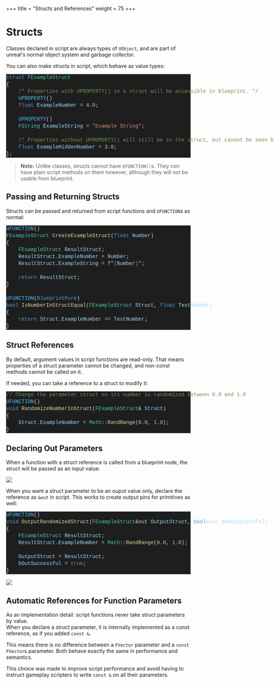 +++
title = "Structs and References"
weight = 75
+++

# Structs
Classes declared in script are always types of `UObject`, and are part of unreal's normal object system and garbage collector.

You can also make structs in script, which behave as value types:

<div class="code_block" style="color: #d4d4d4;background-color: #1e1e1e;font-family: 'Terminus (TTF) for Windows', Consolas, 'Courier New', monospace;font-weight: normal;font-size: 14px;line-height: 19px;white-space: pre;"><div><span style="color: #569cd6;">struct</span><span style="color: #d4d4d4;"> </span><span style="color: #4ec9b0;">FExampleStruct</span></div><div><span style="color: #d4d4d4;">{</span></div><div><span style="color: #d4d4d4;">&#160; &#160; </span><span style="color: #6a9955;">/* Properties with UPROPERTY() in a struct will be accessible in blueprint. */</span></div><div><span style="color: #d4d4d4;">&#160; &#160; </span><span style="color: #4fc1ff;">UPROPERTY</span><span style="color: #d4d4d4;">()</span></div><div><span style="color: #d4d4d4;">&#160; &#160; </span><span style="color: #569cd6;">float</span><span style="color: #d4d4d4;"> </span><span style="color: #9cdcfe;">ExampleNumber</span><span style="color: #d4d4d4;"> = </span><span style="color: #b5cea8;">4.0</span><span style="color: #d4d4d4;">;</span></div><br><div><span style="color: #d4d4d4;">&#160; &#160; </span><span style="color: #4fc1ff;">UPROPERTY</span><span style="color: #d4d4d4;">()</span></div><div><span style="color: #d4d4d4;">&#160; &#160; </span><span style="color: #4ec9b0;">FString</span><span style="color: #d4d4d4;"> </span><span style="color: #9cdcfe;">ExampleString</span><span style="color: #d4d4d4;"> = </span><span style="color: #ce9178;">"Example String"</span><span style="color: #d4d4d4;">;</span></div><br><div><span style="color: #d4d4d4;">&#160; &#160; </span><span style="color: #6a9955;">/* Properties without UPROPERTY() will still be in the struct, but cannot be seen by blueprint. */</span></div><div><span style="color: #d4d4d4;">&#160; &#160; </span><span style="color: #569cd6;">float</span><span style="color: #d4d4d4;"> </span><span style="color: #9cdcfe;">ExampleHiddenNumber</span><span style="color: #d4d4d4;"> = </span><span style="color: #b5cea8;">3.0</span><span style="color: #d4d4d4;">;</span></div><div><span style="color: #d4d4d4;">};</span></div></div>

> **Note:** Unlike classes, structs cannot have `UFUNCTION()`s. They _can_ have plain script methods on them however, although they will not be usable from blueprint.

## Passing and Returning Structs
Structs can be passed and returned from script functions and `UFUNCTION`s as normal:

<div class="code_block" style="color: #d4d4d4;background-color: #1e1e1e;font-family: 'Terminus (TTF) for Windows', Consolas, 'Courier New', monospace;font-weight: normal;font-size: 14px;line-height: 19px;white-space: pre;"><div><span style="color: #4fc1ff;">UFUNCTION</span><span style="color: #d4d4d4;">()</span></div><div><span style="color: #4ec9b0;">FExampleStruct</span><span style="color: #d4d4d4;"> </span><span style="color: #dcdcaa;">CreateExampleStruct</span><span style="color: #d4d4d4;">(</span><span style="color: #569cd6;">float</span><span style="color: #d4d4d4;"> </span><span style="color: #9cdcfe;">Number</span><span style="color: #d4d4d4;">)</span></div><div><span style="color: #d4d4d4;">{</span></div><div><span style="color: #d4d4d4;">&#160; &#160; </span><span style="color: #4ec9b0;">FExampleStruct</span><span style="color: #d4d4d4;"> </span><span style="color: #9cdcfe;">ResultStruct</span><span style="color: #d4d4d4;">;</span></div><div><span style="color: #d4d4d4;">&#160; &#160; </span><span style="color: #9cdcfe;">ResultStruct</span><span style="color: #d4d4d4;">.</span><span style="color: #9cdcfe;">ExampleNumber</span><span style="color: #d4d4d4;"> = </span><span style="color: #9cdcfe;">Number</span><span style="color: #d4d4d4;">;</span></div><div><span style="color: #d4d4d4;">&#160; &#160; </span><span style="color: #9cdcfe;">ResultStruct</span><span style="color: #d4d4d4;">.</span><span style="color: #9cdcfe;">ExampleString</span><span style="color: #d4d4d4;"> = </span><span style="color: #d7ba7d;">f"</span><span style="color: #569cd6;">{</span><span style="color: #9cdcfe;">Number</span><span style="color: #569cd6;">}</span><span style="color: #d7ba7d;">"</span><span style="color: #d4d4d4;">;</span></div><br><div><span style="color: #d4d4d4;">&#160; &#160; </span><span style="color: #569cd6;">return</span><span style="color: #d4d4d4;"> </span><span style="color: #9cdcfe;">ResultStruct</span><span style="color: #d4d4d4;">;</span></div><div><span style="color: #d4d4d4;">}</span></div><br><div><span style="color: #4fc1ff;">UFUNCTION</span><span style="color: #d4d4d4;">(</span><span style="color: #569cd6;">BlueprintPure</span><span style="color: #d4d4d4;">)</span></div><div><span style="color: #569cd6;">bool</span><span style="color: #d4d4d4;"> </span><span style="color: #dcdcaa;">IsNumberInStructEqual</span><span style="color: #d4d4d4;">(</span><span style="color: #4ec9b0;">FExampleStruct</span><span style="color: #d4d4d4;"> </span><span style="color: #9cdcfe;">Struct</span><span style="color: #d4d4d4;">, </span><span style="color: #569cd6;">float</span><span style="color: #d4d4d4;"> </span><span style="color: #9cdcfe;">TestNumber</span><span style="color: #d4d4d4;">)</span></div><div><span style="color: #d4d4d4;">{</span></div><div><span style="color: #d4d4d4;">&#160; &#160; </span><span style="color: #569cd6;">return</span><span style="color: #d4d4d4;"> </span><span style="color: #9cdcfe;">Struct</span><span style="color: #d4d4d4;">.</span><span style="color: #9cdcfe;">ExampleNumber</span><span style="color: #d4d4d4;"> == </span><span style="color: #9cdcfe;">TestNumber</span><span style="color: #d4d4d4;">;</span></div><div><span style="color: #d4d4d4;">}</span></div></div>

## Struct References
By default, argument values in script functions are read-only. 
That means properties of a struct parameter cannot be changed, and non-const methods cannot be called on it.

If needed, you can take a reference to a struct to modify it:

<div class="code_block" style="color: #d4d4d4;background-color: #1e1e1e;font-family: 'Terminus (TTF) for Windows', Consolas, 'Courier New', monospace;font-weight: normal;font-size: 14px;line-height: 19px;white-space: pre;"><div><span style="color: #6a9955;">// Change the parameter struct so its number is randomized between 0.0 and 1.0</span></div><div><span style="color: #4fc1ff;">UFUNCTION</span><span style="color: #d4d4d4;">()</span></div><div><span style="color: #569cd6;">void</span><span style="color: #d4d4d4;"> </span><span style="color: #dcdcaa;">RandomizeNumberInStruct</span><span style="color: #d4d4d4;">(</span><span style="color: #4ec9b0;">FExampleStruct</span><span style="color: #d4d4d4;">&amp; </span><span style="color: #9cdcfe;">Struct</span><span style="color: #d4d4d4;">)</span></div><div><span style="color: #d4d4d4;">{</span></div><div><span style="color: #d4d4d4;">&#160; &#160; </span><span style="color: #9cdcfe;">Struct</span><span style="color: #d4d4d4;">.</span><span style="color: #9cdcfe;">ExampleNumber</span><span style="color: #d4d4d4;"> = </span><span style="color: #4ec9b0;">Math</span><span style="color: #d4d4d4;">::</span><span style="color: #dcdcaa;">RandRange</span><span style="color: #d4d4d4;">(</span><span style="color: #b5cea8;">0.0</span><span style="color: #d4d4d4;">, </span><span style="color: #b5cea8;">1.0</span><span style="color: #d4d4d4;">);</span></div><div><span style="color: #d4d4d4;">}</span></div></div>

## Declaring Out Parameters
When a function with a struct reference is called from a blueprint node, the struct will be passed as an input value:

![](/img/struct-input.png)

When you want a struct parameter to be an ouput value only, declare the reference as `&out` in script. This works to create output pins for primitives as well:

<div class="code_block" style="color: #d4d4d4;background-color: #1e1e1e;font-family: 'Terminus (TTF) for Windows', Consolas, 'Courier New', monospace;font-weight: normal;font-size: 14px;line-height: 19px;white-space: pre;"><div><span style="color: #4fc1ff;">UFUNCTION</span><span style="color: #d4d4d4;">()</span></div><div><span style="color: #569cd6;">void</span><span style="color: #d4d4d4;"> </span><span style="color: #dcdcaa;">OutputRandomizedStruct</span><span style="color: #d4d4d4;">(</span><span style="color: #4ec9b0;">FExampleStruct</span><span style="color: #d4d4d4;">&amp;out </span><span style="color: #9cdcfe;">OutputStruct</span><span style="color: #d4d4d4;">, </span><span style="color: #569cd6;">bool</span><span style="color: #d4d4d4;">&amp;out </span><span style="color: #9cdcfe;">bOutSuccessful</span><span style="color: #d4d4d4;">)</span></div><div><span style="color: #d4d4d4;">{</span></div><div><span style="color: #d4d4d4;">&#160; &#160; </span><span style="color: #4ec9b0;">FExampleStruct</span><span style="color: #d4d4d4;"> </span><span style="color: #9cdcfe;">ResultStruct</span><span style="color: #d4d4d4;">;</span></div><div><span style="color: #d4d4d4;">&#160; &#160; </span><span style="color: #9cdcfe;">ResultStruct</span><span style="color: #d4d4d4;">.</span><span style="color: #9cdcfe;">ExampleNumber</span><span style="color: #d4d4d4;"> = </span><span style="color: #4ec9b0;">Math</span><span style="color: #d4d4d4;">::</span><span style="color: #dcdcaa;">RandRange</span><span style="color: #d4d4d4;">(</span><span style="color: #b5cea8;">0.0</span><span style="color: #d4d4d4;">, </span><span style="color: #b5cea8;">1.0</span><span style="color: #d4d4d4;">);</span></div><br><div><span style="color: #d4d4d4;">&#160; &#160; </span><span style="color: #9cdcfe;">OutputStruct</span><span style="color: #d4d4d4;"> = </span><span style="color: #9cdcfe;">ResultStruct</span><span style="color: #d4d4d4;">;</span></div><div><span style="color: #d4d4d4;">&#160; &#160; </span><span style="color: #9cdcfe;">bOutSuccessful</span><span style="color: #d4d4d4;"> = </span><span style="color: #569cd6;">true</span><span style="color: #d4d4d4;">;</span></div><div><span style="color: #d4d4d4;">}</span></div></div>

![](/img/struct-multioutput.png)

## Automatic References for Function Parameters
As an implementation detail: script functions never take struct parameters by value.  
When you declare a struct parameter, it is internally implemented as a const reference, as if you added `const &`.

This means there is no difference between a `FVector` parameter and a `const FVector&` parameter. Both behave exactly the same in performance and semantics.

This choice was made to improve script performance and avoid having to instruct gameplay scripters to write `const &` on all their parameters.